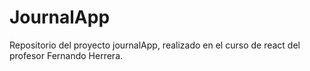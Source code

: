 # JournalApp

Repositorio del proyecto journalApp, realizado en el curso de react del profesor Fernando Herrera.